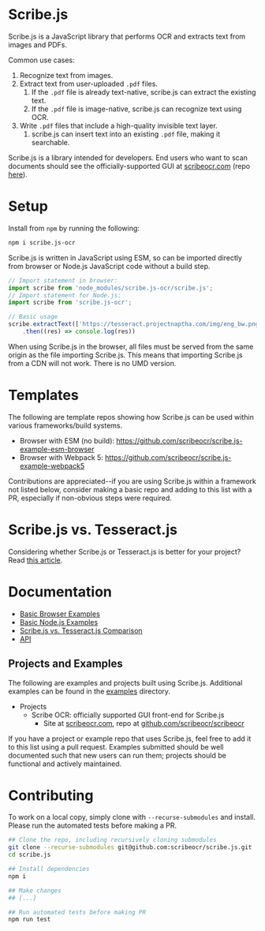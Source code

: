 # Scribe.js
Scribe.js is a JavaScript library that performs OCR and extracts text from images and PDFs.  

Common use cases:
1. Recognize text from images.
2. Extract text from user-uploaded `.pdf` files.
	1. If the `.pdf` file is already text-native, scribe.js can extract the existing text.
	2. If the `.pdf` file is image-native, scribe.js can recognize text using OCR.
3. Write `.pdf` files that include a high-quality invisible text layer.
	1. scribe.js can insert text into an existing `.pdf` file, making it searchable.

Scribe.js is a library intended for developers.  End users who want to scan documents should see the officially-supported GUI at [scribeocr.com](https://scribeocr.com/) (repo [here](https://github.com/scribeocr/scribeocr)).

# Setup
Install from `npm` by running the following:
```sh
npm i scribe.js-ocr
```

Scribe.js is written in JavaScript using ESM, so can be imported directly from browser or Node.js JavaScript code without a build step.
```js
// Import statement in browser:
import scribe from 'node_modules/scribe.js-ocr/scribe.js';
// Import statement for Node.js:
import scribe from 'scribe.js-ocr';

// Basic usage
scribe.extractText(['https://tesseract.projectnaptha.com/img/eng_bw.png'])
	.then((res) => console.log(res))
```

When using Scribe.js in the browser, all files must be served from the same origin as the file importing Scribe.js.  This means that importing Scribe.js from a CDN will not work.  There is no UMD version.

# Templates
The following are template repos showing how Scribe.js can be used within various frameworks/build systems.  

- Browser with ESM (no build): https://github.com/scribeocr/scribe.js-example-esm-browser
- Browser with Webpack 5: https://github.com/scribeocr/scribe.js-example-webpack5

Contributions are appreciated--if you are using Scribe.js within a framework not listed below, consider making a basic repo and adding to this list with a PR, especially if non-obvious steps were required.

# Scribe.js vs. Tesseract.js
Considering whether Scribe.js or Tesseract.js is better for your project?  Read [this article](./docs/scribe_vs_tesseract.md).

# Documentation
- [Basic Browser Examples](./examples/browser/)
- [Basic Node.js Examples](./examples/node/)
- [Scribe.js vs. Tesseract.js Comparison](./docs/scribe_vs_tesseract.md)
- [API](./docs/API.md)

## Projects and Examples
The following are examples and projects built using Scribe.js.  Additional examples can be found in the [examples](https://github.com/scribeocr/scribe.js/tree/master/examples) directory. 

- Projects
   - Scribe OCR: officially supported GUI front-end for Scribe.js
      - Site at [scribeocr.com](https://scribeocr.com/), repo at [github.com/scribeocr/scribeocr](https://github.com/scribeocr/scribeocr)

If you have a project or example repo that uses Scribe.js, feel free to add it to this list using a pull request. Examples submitted should be well documented such that new users can run them; projects should be functional and actively maintained.

# Contributing
To work on a local copy, simply clone with `--recurse-submodules` and install.  Please run the automated tests before making a PR.
```sh
## Clone the repo, including recursively cloning submodules
git clone --recurse-submodules git@github.com:scribeocr/scribe.js.git
cd scribe.js

## Install dependencies
npm i

## Make changes
## [...]

## Run automated tests before making PR
npm run test
```
